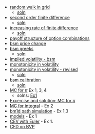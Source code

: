 - [random walk in grid](src/20grid_random_walk_01.ipynb) 
    - [soln](src/20grid_random_walk_01_soln.ipynb)
- [second order finite difference](src/20fd2.ipynb)
    - [soln](src/20fd2_soln.ipynb)
- [increasing rate of finite difference](src/20fd_ex.pdf)
    - [soln](src/20fd_ex_soln.pdf)
- [payoff structure of option combinations](src/20option_combinations.ipynb)
- [bsm price change](src/20bsm_price_change.ipynb)
- [bsm greeks](src/20explicit_bsm_greeks.ipynb)
    - [soln](src/20explicit_bsm_greeks_soln.ipynb)
- [implied volatility - bsm](src/20iv_hw01.ipynb)
- [monotonicity in volatility](src/20montone.ipynb)
- [monotonicity in volatility - revised](src/20montone_revised.ipynb)
    - [soln](src/20montone_revised_soln.ipynb)
- [bsm calibration](src/20bsm_calibration_v01hw.ipynb)
    - [soln](src/20bsm_calibration_v01.ipynb)
- [MC for $\pi$](src/20mcpi01.pdf) Ex 1, 3, 4
    - solns: [Ex1](src/20mcpiex1.ipynb)
- [Excercise and solution: MC for $\pi$](src/20exmcpi01.ipynb)
- [MC for integral](src/20omc_integral_01.pdf) - Ex 2
- [bm1d path simulation](src/20bm1d.pdf) - Ex 1,3
- [models](src/20sde.pdf) - Ex 1
- [CEV with Euler](src/20euler_sde_1d.pdf) - Ex 1.
- [CFD on BVP](src/20cfd_epde_hw.pdf)


    



    
    
